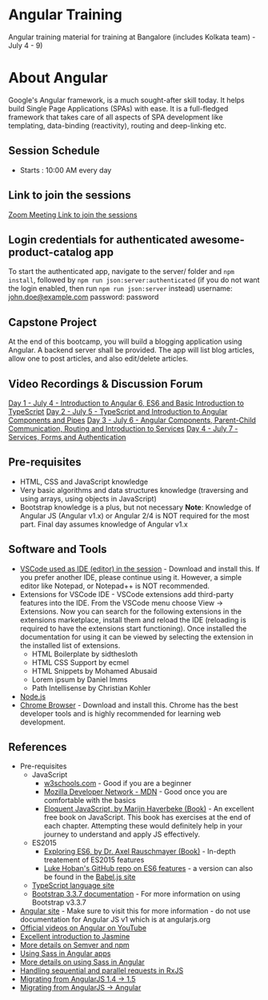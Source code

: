 # Angular Training
Angular training material for training at Bangalore (includes Kolkata team) - July 4 - 9)

# About Angular
Google's Angular framework, is a much sought-after skill today. It helps build Single Page Applications 
(SPAs) with ease. It is a full-fledged framework that takes care of all aspects of SPA development like templating, data-binding (reactivity), routing and deep-linking etc.

## Session Schedule
- Starts : 10:00 AM every day

## Link to join the sessions
[Zoom Meeting Link to join the sessions](https://zoom.us/j/621546378)

## Login credentials for authenticated awesome-product-catalog app
To start the authenticated app, navigate to the server/ folder and ```npm install```, followed by ```npm run json:server:authenticated``` (if you do not want the login enabled, then run ```npm run json:server``` instead)
username: john.doe@example.com
password: password

## Capstone Project
At the end of this bootcamp, you will build a blogging application using Angular. A backend server shall be provided. The app will list blog articles, allow one to post articles, and also edit/delete articles.

## Video Recordings &amp; Discussion Forum
[Day 1 - July 4 - Introduction to Angular 6, ES6 and Basic Introduction to TypeScript](https://s3.amazonaws.com/corporate-trainings/eRevMax/angular-july-4-9-2018/july-4-2018.mp4)
[Day 2 - July 5 - TypeScript and Introduction to Angular Components and Pipes](https://s3.amazonaws.com/corporate-trainings/eRevMax/angular-july-4-9-2018/july-5-2018.mp4)
[Day 3 - July 6 - Angular Components, Parent-Child Communication, Routing and Introduction to Services](https://s3.amazonaws.com/corporate-trainings/eRevMax/angular-july-4-9-2018/july-6-2018.mp4)
[Day 4 - July 7 - Services, Forms and Authentication](https://s3.amazonaws.com/corporate-trainings/eRevMax/angular-july-4-9-2018/july-7-2018.mp4)

## Pre-requisites
- HTML, CSS and JavaScript knowledge
- Very basic algorithms and data structures knowledge (traversing and using arrays, using objects in JavaScript)
- Bootstrap knowledge is a plus, but not necessary
__Note__: Knowledge of Angular JS (Angular v1.x) or Angular 2/4 is NOT required for the most part. Final day assumes knowledge of Angular v1.x

## Software and Tools
- [VSCode used as IDE (editor) in the session](https://code.visualstudio.com/) - Download and install this. If you prefer another IDE, please continue using it. However, a simple editor like Notepad, or Notepad++ is NOT recommended.
- Extensions for VSCode IDE - VSCode extensions add third-party features into the IDE. From the VSCode menu choose View -> Extensions. Now you can search for the following extensions in the extensions marketplace, install them and reload the IDE (reloading is required to have the extensions start functioning). Once installed the documentation for using it can be viewed by selecting the extension in the installed list of extensions.
    - HTML Boilerplate by sidthesloth
    - HTML CSS Support by ecmel
    - HTML Snippets by Mohamed Abusaid
    - Lorem ipsum by Daniel Imms
    - Path Intellisense by Christian Kohler
- [Node.js](https://nodejs.org)
- [Chrome Browser](https://www.google.com/chrome/browser/desktop/index.html) - Download and install this. Chrome has the best developer tools and is highly recommended for learning web development.

## References
- Pre-requisites
    - JavaScript
        - [w3schools.com](https://www.w3schools.com/) - Good if you are a beginner
        - [Mozilla Developer Network - MDN](https://developer.mozilla.org/en-US/) - Good once you are comfortable with the basics
        - [Eloquent JavaScript, by Marijn Haverbeke (Book)](http://eloquentjavascript.net/) - An excellent free book on JavaScript. This book has exercises at the end of each chapter. Attempting these would definitely help in your journey to understand and apply JS effectively.
    - ES2015
        - [Exploring ES6, by Dr. Axel Rauschmayer (Book)](http://exploringjs.com/es6/) - In-depth treatement of ES2015 features
        - [Luke Hoban's GitHub repo on ES6 features](https://github.com/lukehoban/es6features#readme) - a version can also be found in the [Babel.js site](https://babeljs.io/learn-es2015/#ecmascript-2015-features-modules)
    - [TypeScript language site](https://www.typescriptlang.org/)
    - [Bootstrap 3.3.7 documentation](http://getbootstrap.com/docs/3.3/) - For more information on using Bootstrap v3.3.7
- [Angular site](https://angular.io/) - Make sure to visit this for more information - do not use documentation for Angular JS v1 which is at angularjs.org
- [Official videos on Angular on YouTube](https://www.youtube.com/user/angularjs/videos)
- [Excellent introduction to Jasmine](https://jasmine.github.io/2.4/introduction.html)
- [More details on Semver and npm](https://docs.npmjs.com/misc/semver)
- [Using Sass in Angular apps](https://stackoverflow.com/questions/36220256/angular-cli-sass-options)
- [More details on using Sass in Angular](https://scotch.io/tutorials/using-sass-with-the-angular-cli)
- [Handling sequential and parallel requests in RxJS](https://coryrylan.com/blog/angular-multiple-http-requests-with-rxjs)
- [Migrating from AngularJS 1.4 -> 1.5](https://code.angularjs.org/1.5.11/docs/guide/migration#migrating-from-1-4-to-1-5)
- [Migrating from AngularJS -> Angular](https://angular.io/guide/upgrade)
